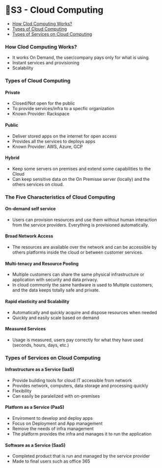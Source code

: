# 📝S3 - Cloud Computing

- [How Clod Computing Works?](#how-clod-computing-works)
- [Types of Cloud Computing](#types-of-cloud-computing)
- [Types of Services on Cloud Computing](#types-of-services-on-cloud-computing)

### How Clod Computing Works?

- It works On Demand, the user/company pays only for what is using.
- Instant services and provisioning
- Scalability

### Types of Cloud Computing

#### Private

- Closed/Not open for the public
- To provide services/infra to a specfic organization
- Known Provider: Rackspace

#### Public

- Deliver stored apps on the internet for open access
- Provides all the services to deploys apps
- Known Provider: AWS, Azure, GCP

#### Hybrid

- Keep some servers on premises and extend some capabilities to the Cloud
- Can keep sensitive data on the On Premisse server (locally) and the others services on cloud.

### The Five Characteristics of Cloud Computing

#### On-demand self service

- Users can provision resources and use them without human interaction from the service providers. Everything is provisioned automatically.

#### Broad Network Access

- The resources are available over the network and can be accessible by others platforms inside the cloud or between customer services.

#### Multi-tenacy and Resource Pooling

- Multiple customers can share the same physical infrastructure or application with security and data privacy.
- In cloud commonly the same hardware is used to Multiple customers, and the data keeps totally safe and private.

#### Rapid elasticity and Scalability

- Automatically and quickly acquire and dispose resources when needed
- Quickly and easily scale based on demand

#### Measured Services

- Usage is measured, users pay correctly for what they have used (seconds, hours, days, etc.)

### Types of Services on Cloud Computing

#### Infrastructure as a Service (IaaS)

- Provide building tools for cloud IT accessible from network
- Provides network, computers, data storage and processing quickly
- Flexibility
- Can easily be paralelized with on-premises

#### Platform as a Service (PaaS)

- Enviroment to develop and deploy apps
- Focus on Deployment and App management
- Remove the needs of infra management
- The platform provides the infra and manages it to run the application

#### Software as a Service (SaaS)

- Completed product that is run and managed by the service provider
- Made to final users such as office 365
